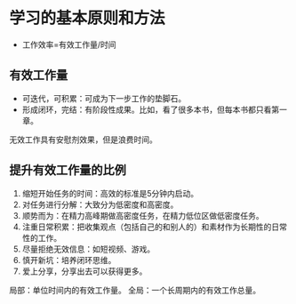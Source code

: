 # 学习的基本原则和方法

* 工作效率=有效工作量/时间

## 有效工作量

* 可迭代，可积累：可成为下一步工作的垫脚石。
* 形成闭环，完结：有阶段性成果。比如，看了很多本书，但每本书都只看第一章。

无效工作具有安慰剂效果，但是浪费时间。

## 提升有效工作量的比例

1. 缩短开始任务的时间：高效的标准是5分钟内启动。
2. 对任务进行分解：大致分为低密度和高密度。
3. 顺势而为：在精力高峰期做高密度任务，在精力低位区做低密度任务。
4. 注重日常积累：把收集观点（包括自己的和别人的）和素材作为长期性的日常性的工作。
5. 尽量拒绝无效信息：如短视频、游戏。
6. 慎开新坑：培养闭环思维。
7. 爱上分享，分享出去可以获得更多。

局部：单位时间内的有效工作量。
全局：一个长周期内的有效工作总量。